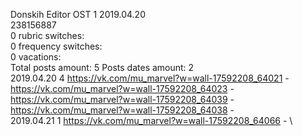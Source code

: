 Donskih	Editor OST 1 2019.04.20\
238156887\
0 rubric switches:\
0 frequency switches:\
0 vacations:\
Total posts amount: 5	Posts dates amount: 2\
2019.04.20 4 https://vk.com/mu_marvel?w=wall-17592208_64021 - https://vk.com/mu_marvel?w=wall-17592208_64023 - https://vk.com/mu_marvel?w=wall-17592208_64039 - https://vk.com/mu_marvel?w=wall-17592208_64038 - \
2019.04.21 1 https://vk.com/mu_marvel?w=wall-17592208_64066 - \
